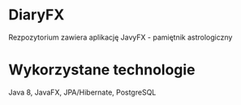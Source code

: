 ﻿# DiaryFX

Rezpozytorium zawiera aplikację JavyFX - pamiętnik astrologiczny

# Wykorzystane technologie

Java 8, JavaFX, JPA/Hibernate, PostgreSQL
